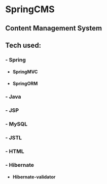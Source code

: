 # SpringCMS
## Content Management System

## Tech used:
### - Spring
* #### SpringMVC
* #### SpringORM
### - Java
### - JSP
### - MySQL
### - JSTL
### - HTML
### - Hibernate
* #### Hibernate-validator
